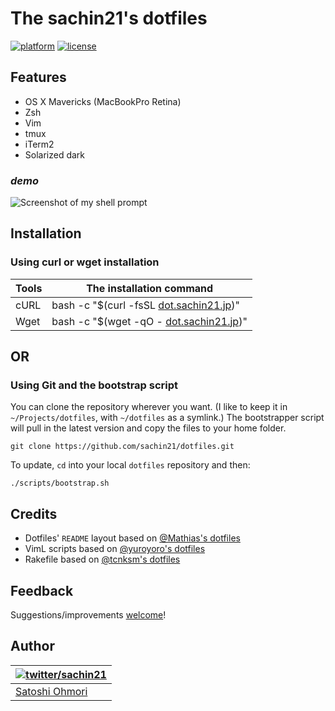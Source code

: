 # The sachin21's dotfiles
[![platform](https://img.shields.io/badge/platform-OS%20X-lightgrey.svg?style=flat)](./doc/OSX.md "Platform")
[![license](http://img.shields.io/badge/license-MIT-blue.svg?style=flat)](./doc/LICENSE-MIT.txt "License")

## Features
- OS X Mavericks (MacBookPro Retina)
- Zsh
- Vim
- tmux
- iTerm2
- Solarized dark

### *demo*
![Screenshot of my shell prompt](http://i.imgur.com/KVW2y9P.png)

## Installation
### Using curl or wget installation

| Tools | <a name="oneliner">The installation command</a> |
|-------|-------------------------------------------------|
| cURL | bash -c "$(curl -fsSL [dot.sachin21.jp](https://raw.githubusercontent.com/sachin21/dotfiles/master/script/bootstrap.sh))" |
| Wget | bash -c "$(wget -qO - [dot.sachin21.jp](https://raw.githubusercontent.com/sachin21/dotfiles/master/script/bootstrap.sh))" |

## OR

### Using Git and the bootstrap script

You can clone the repository wherever you want. (I like to keep it in `~/Projects/dotfiles`, with `~/dotfiles` as a symlink.) The bootstrapper script will pull in the latest version and copy the files to your home folder.

```
git clone https://github.com/sachin21/dotfiles.git
```

To update, `cd` into your local `dotfiles` repository and then:

```
./scripts/bootstrap.sh
```

## Credits

* Dotfiles' `README` layout based on [@Mathias's dotfiles](https://github.com/mathiasbynens/dotfiles)
* VimL scripts based on [@yuroyoro's dotfiles](https://github.com/yuroyoro/dotfiles)
* Rakefile based on [@tcnksm's dotfiles](https://github.com/tcnksm/dotfiles)

## Feedback

Suggestions/improvements
[welcome](https://github.com/sachin21/dotfiles/issues)!

## Author

| [![twitter/sachin21](https://gravatar.com/userimage/49772896/a17286cabf5ef69a0d4c8dd2acc85d25.png?size=100)](http://twitter.com/sachin21__ "Follow @sachin21__ on Twitter") |
|---|
| [Satoshi Ohmori](http://profile.sachin21.info) |
